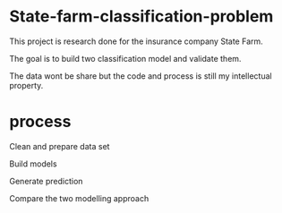 # State-farm-classification-problem
This project is research done for the insurance company State Farm. 

The goal is to build two classification model and validate them. 

The data wont be share but the code and process is still my intellectual property.

# process 

Clean and prepare data set

Build models

Generate prediction

Compare the two modelling approach
